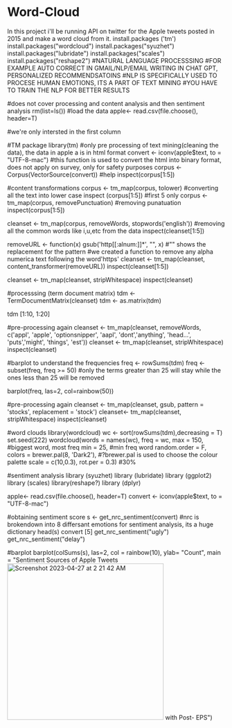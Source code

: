 # Word-Cloud
In this project i'll be running API on twitter for the Apple tweets posted in 2015 and make a word cloud from it.
install.packages ('tm')
install.packages("wordcloud")
install.packages("syuzhet")
install.packages("lubridate")
install.packages("scales")
install.packages("reshape2")
#NATURAL LANGUAGE PROCESSSING
#FOR EXAMPLE AUTO CORRECT IN GMAIL/NLP/EMAIL WRITING IN CHAT GPT, PERSONALIZED RECOMMENDSATOINS 
#NLP IS SPECIFICALLY USED TO PROCESE HUMAN EMOTIONS, ITS A PART OF TEXT MINING
#YOU HAVE TO TRAIN THE NLP FOR BETTER RESULTS


#does not cover processing and content analysis and then sentiment analysis
rm(list=ls())
#load the data
 apple<- read.csv(file.choose(), header=T)
 
 #we're only intersted in the first column
 
 #TM package
 library(tm)
#only pre processing of text mining(cleaning the data), the data in apple a is in html format
convert <- iconv(apple$text, to = "UTF-8-mac") #this function is used to convert the html into binary format, does not apply on survey, only for safety purposes
corpus <- Corpus(VectorSource(convert)) #help
inspect(corpus[1:5])
 

#content transformations
corpus <- tm_map(corpus, tolower)  #converting all the text into lower case
inspect (corpus[1:5]) #first 5 only
corpus <- tm_map(corpus, removePunctuation) #removing punatuation
inspect(corpus[1:5])

cleanset <- tm_map(corpus, removeWords, stopwords('english')) #removing all the common words like i,u,etc from the data
inspect(cleanset[1:5])

removeURL <- function(x) gsub('http[[:alnum:]]*', "", x) #"" shows the replacement for the pattern
#we created a function to remove any alpha numerica text following the word'https'
cleanset <- tm_map(cleanset, content_transformer(removeURL))
inspect(cleanset[1:5])

cleanset <- tm_map(cleanset, stripWhitespace)
inspect(cleanset)

#processsing (term document matrix)
tdm <- TermDocumentMatrix(cleanset)
tdm <- as.matrix(tdm)

tdm [1:10, 1:20]                   
                   
#pre-processing again
cleanset <- tm_map(cleanset, removeWords, c('appl', 'apple', 'optionsnipper', 'aapl',
                                            'dont','anything', 'head...', 'puts','might',
                                            'things',
                                            'est'))
cleanset <- tm_map(cleanset, stripWhitespace)
inspect(cleanset)

#barplot to understand the frequencies
freq <- rowSums(tdm)
freq <- subset(freq, freq >= 50)  #only the terms greater than 25 will stay while the ones less than 25 will be removed

barplot(freq,
        las=2,
        col=rainbow(50))

#pre-processing again
cleanset <- tm_map(cleanset, gsub, pattern = 'stocks',
                   replacement = 'stock')
cleanset<- tm_map(cleanset, stripWhitespace)
inspect(cleanset)


#word clouds
library(wordcloud)
wc <- sort(rowSums(tdm),decreasing = T)
set.seed(222)
wordcloud(words = names(wc),
          freq = wc,
          max = 150, #biggest word, most freq
          min = 25, #min freq word
          random.order = F,
          colors = brewer.pal(8, 'Dark2'), #?brewer.pal is used to choose the colour palette
          scale = c(10,0.3),
          rot.per = 0.3) #30%

 #sentiment analysis
library (syuzhet)
library (lubridate)
library (ggplot2)
library (scales)
library(reshape?)
library (dplyr)
 
apple<- read.csv(file.choose(), header=T)
convert <- iconv(apple$text, to = "UTF-8-mac") 

#obtaining sentiment score
s <- get_nrc_sentiment(convert)  #nrc is brokendown into 8 differsant emotions for sentiment analysis, its  a huge dictionary
head(s)
convert [5]
get_nrc_sentiment("ugly")
get_nrc_sentiment("delay")

#barplot
barplot(colSums(s),
        las=2,
        col = rainbow(10),
        ylab= "Count",
        main = "Sentiment Sources of Apple Tweets <img width="361" alt="Screenshot 2023-04-27 at 2 21 42 AM" src="https://user-images.githubusercontent.com/97010579/234705679-12e76286-eb01-471b-96f8-2c539cafd153.png">
with Post- EPS")

